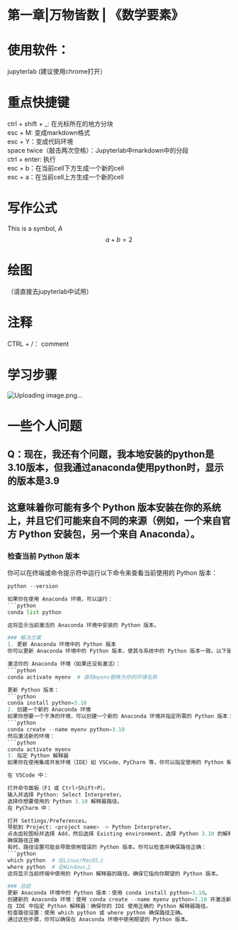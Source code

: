 # 第一章|万物皆数 | 《数学要素》
# 使用软件：
jupyterlab (建议使用chrome打开）
# 重点快捷键
ctrl + shift + _: 在光标所在的地方分块  
esc + M: 变成markdown格式  
esc + Y：变成代码环境  
space twice（敲击两次空格）：Jupyterlab中markdown中的分段  
ctrl + enter: 执行  
esc + b：在当前cell下方生成一个新的cell  
esc + a：在当前cell上方生成一个新的cell  
# 写作公式
This is a symbol, $A$  
$$a + b = 2$$
# 绘图
（请直接去jupyterlab中试用）  
# 注释
CTRL + /： comment
# 学习步骤
![Uploading image.png…]()

# 一些个人问题
## Q：现在，我还有个问题，我本地安装的python是3.10版本，但我通过anaconda使用python时，显示的版本是3.9
## 这意味着你可能有多个 Python 版本安装在你的系统上，并且它们可能来自不同的来源（例如，一个来自官方 Python 安装包，另一个来自 Anaconda）。

### 检查当前 Python 版本
你可以在终端或命令提示符中运行以下命令来查看当前使用的 Python 版本：
```python
python --version

如果你在使用 Anaconda 环境，可以运行：
```python
conda list python

这将显示当前激活的 Anaconda 环境中安装的 Python 版本。

### 解决方案
1. 更新 Anaconda 环境中的 Python 版本
你可以更新 Anaconda 环境中的 Python 版本，使其与系统中的 Python 版本一致。以下是步骤：

激活你的 Anaconda 环境（如果还没有激活）：
```python
conda activate myenv  # 请将myenv替换为你的环境名称

更新 Python 版本：
```python
conda install python=3.10
2. 创建一个新的 Anaconda 环境
如果你想要一个干净的环境，可以创建一个新的 Anaconda 环境并指定所需的 Python 版本：
```python
conda create --name myenv python=3.10
然后激活新的环境：
```python
conda activate myenv
3. 指定 Python 解释器
如果你在使用集成开发环境（IDE）如 VSCode、PyCharm 等，你可以指定使用的 Python 解释器。

在 VSCode 中：

打开命令面板（F1 或 Ctrl+Shift+P）。
输入并选择 Python: Select Interpreter。
选择你想要使用的 Python 3.10 解释器路径。
在 PyCharm 中：

打开 Settings/Preferences。
导航到 Project: <project name> -> Python Interpreter。
点击齿轮图标并选择 Add，然后选择 Existing environment，选择 Python 3.10 的解释器路径。
确保路径正确
有时，路径设置可能会导致使用错误的 Python 版本。你可以检查并确保路径正确：
```python
which python  # 在Linux/MacOS上
where python  # 在Windows上
这将显示当前终端中使用的 Python 解释器的路径。确保它指向你期望的 Python 版本。

### 总结
更新 Anaconda 环境中的 Python 版本：使用 conda install python=3.10。
创建新的 Anaconda 环境：使用 conda create --name myenv python=3.10 并激活新环境。
在 IDE 中指定 Python 解释器：确保你的 IDE 使用正确的 Python 解释器路径。
检查路径设置：使用 which python 或 where python 确保路径正确。
通过这些步骤，你可以确保在 Anaconda 环境中使用期望的 Python 版本。




